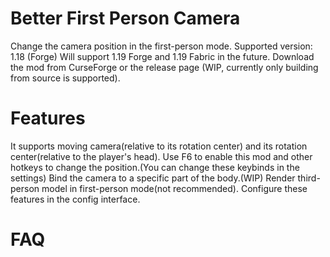 # Better First Person Camera #
Change the camera position in the first-person mode.
Supported version: 1.18 (Forge)
Will support 1.19 Forge and 1.19 Fabric in the future.
Download the mod from CurseForge or the release page (WIP, currently only building from source is supported).

# Features #
It supports moving camera(relative to its rotation center) and its rotation center(relative to the player's head).
Use F6 to enable this mod and other hotkeys to change the position.(You can change these keybinds in the settings)
Bind the camera to a specific part of the body.(WIP)
Render third-person model in first-person mode(not recommended).
Configure these features in the config interface.

# FAQ #